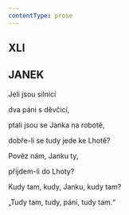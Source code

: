 ```yaml
---
contentType: prose
---
```


## XLI  

## JANEK

Jeli jsou silnicí  

dva páni s děvčicí,

ptali jsou se Janka na robotě,

dobře-li se tudy jede ke Lhotě?

Pověz nám, Janku ty,

přijdem-li do Lhoty?

Kudy tam, kudy, Janku, kudy tam?

„Tudy tam, tudy, páni, tudy tam.“

